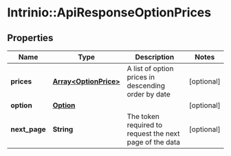# Intrinio::ApiResponseOptionPrices

## Properties
Name | Type | Description | Notes
------------ | ------------- | ------------- | -------------
**prices** | [**Array&lt;OptionPrice&gt;**](OptionPrice.md) | A list of option prices in descending order by date | [optional] 
**option** | [**Option**](Option.md) |  | [optional] 
**next_page** | **String** | The token required to request the next page of the data | [optional] 


